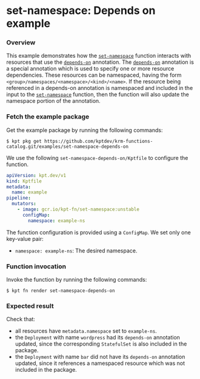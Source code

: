 # set-namespace: Depends on example

### Overview

This example demonstrates how the [`set-namespace`] function interacts with
resources that use the [`depends-on`] annotation. The [`depends-on`] annotation
is a special annotation which is used to specify one or more resource
dependencies. These resources can be namespaced, having the form
`<group>/namespaces/<namespace>/<kind>/<name>`. If the resource being referenced
in a depends-on annotation is namespaced and included in the input to the
[`set-namespace`] function, then the function will also update the namespace
portion of the annotation.

### Fetch the example package

Get the example package by running the following commands:

```shell
$ kpt pkg get https://github.com/kptdev/krm-functions-catalog.git/examples/set-namespace-depends-on
```

We use the following `set-namespace-depends-on/Kptfile` to configure the function.

```yaml
apiVersion: kpt.dev/v1
kind: Kptfile
metadata:
  name: example
pipeline:
  mutators:
    - image: gcr.io/kpt-fn/set-namespace:unstable
      configMap:
        namespace: example-ns
```

The function configuration is provided using a `ConfigMap`. We set only one
key-value pair:
- `namespace: example-ns`: The desired namespace.

### Function invocation

Invoke the function by running the following commands:

```shell
$ kpt fn render set-namespace-depends-on
```

### Expected result

Check that:
- all resources have `metadata.namespace` set to `example-ns`.
- the `Deployment` with name `wordpress` had its `depends-on`
annotation updated, since the corresponding `StatefulSet` is also included in
the package.
- the `Deployment` with name `bar` did not have its `depends-on`
annotation updated, since it references a namespaced resource which was not
included in the package.

[`set-namespace`]: https://catalog.kpt.dev/set-namespace/v0.3/
[`depends-on`]: https://kpt.dev/reference/annotations/depends-on/
